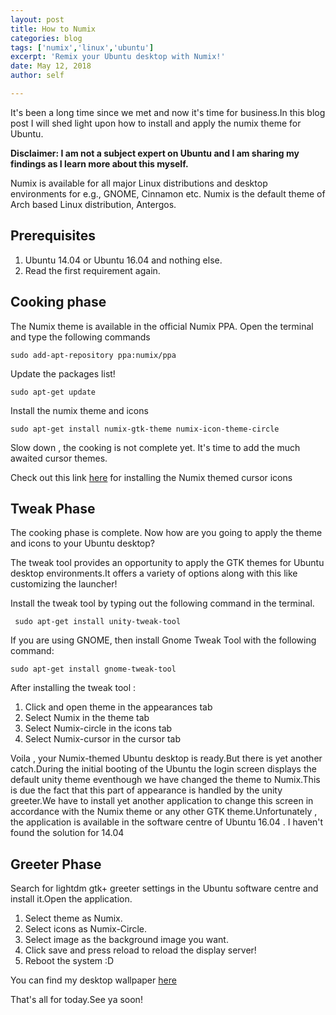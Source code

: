 ```yaml
---
layout: post
title: How to Numix
categories: blog
tags: ['numix','linux','ubuntu']
excerpt: 'Remix your Ubuntu desktop with Numix!'
date: May 12, 2018
author: self

---
```


It's been a long time since we met and now it's time for business.In this blog post I will shed light upon how to install and apply the numix theme for Ubuntu.

**Disclaimer: I am not a subject expert on Ubuntu and I am
sharing my findings as I learn more about this myself.**

Numix is available for all major Linux distributions and desktop environments for e.g., GNOME, Cinnamon etc. Numix is the default theme of Arch based Linux distribution, Antergos.

## Prerequisites

1. Ubuntu 14.04 or Ubuntu 16.04 and nothing else.
2. Read the first requirement again.

## Cooking phase

The Numix theme is available in the official Numix PPA. Open the terminal and type the following commands

```
sudo add-apt-repository ppa:numix/ppa
```

Update the packages list!

```
sudo apt-get update
```

Install the numix theme and icons

```
sudo apt-get install numix-gtk-theme numix-icon-theme-circle
```

Slow down , the cooking is not complete yet. It's time to add the much awaited cursor themes.

Check out this link [here](https://github.com/uloco/numix-cursor) for installing the Numix themed cursor icons

## Tweak Phase

The cooking phase is complete. Now how are you going to apply the theme and icons to your Ubuntu desktop?

The tweak tool provides an opportunity to apply the GTK themes for Ubuntu desktop environments.It offers a variety of options along with this like customizing the launcher!

Install the tweak tool by typing out the following command in the terminal.

```
 sudo apt-get install unity-tweak-tool
```    

If you are using GNOME, then install Gnome Tweak Tool with the following command:

```
sudo apt-get install gnome-tweak-tool
```    

After installing the tweak tool :

1. Click and open theme in the appearances tab
2. Select Numix in the theme tab
3. Select Numix-circle in the icons tab
4. Select Numix-cursor in the cursor tab

Voila , your Numix-themed Ubuntu desktop is ready.But there is yet another catch.During the initial booting of the Ubuntu the login screen displays the default unity theme eventhough we have changed the theme to Numix.This is due the fact that this part of appearance is handled by the unity greeter.We have to install yet another application to change this screen in accordance with the Numix theme or any other GTK theme.Unfortunately , the application is available in the software centre of Ubuntu 16.04 . I haven't found the solution for 14.04

## Greeter Phase

Search for lightdm gtk+ greeter settings in the Ubuntu software centre and install it.Open the application.

1. Select theme as Numix.
2. Select icons as Numix-Circle.
3. Select image as the background image you want.
4. Click save and press reload to reload the display server!
5. Reboot the system :D

You can find my desktop wallpaper [here](https://drive.google.com/open?id=10KcFLYjj4jT1lFZpFkYnQf9AEEtzTYvX)

That's all for today.See ya soon!
